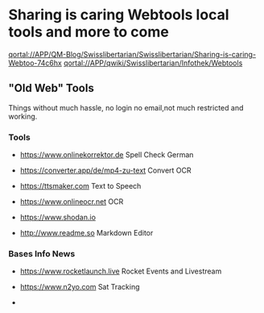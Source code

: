  
# Sharing is caring Webtools local tools and more to come
<qortal://APP/QM-Blog/Swisslibertarian/Swisslibertarian/Sharing-is-caring-Webtoo-74c6hx>
<qortal://APP/qwiki/Swisslibertarian/Infothek/Webtools>

## "Old Web" Tools


Things without much hassle, no login no email,not much restricted and working.


### Tools

- <https://www.onlinekorrektor.de> Spell Check German

- <https://converter.app/de/mp4-zu-text> Convert OCR

- <https://ttsmaker.com> Text to Speech

- <https://www.onlineocr.net> OCR

- <https://www.shodan.io>
 
- <http://www.readme.so> Markdown Editor


### Bases Info News

- <https://www.rocketlaunch.live> Rocket Events and Livestream

- <https://www.n2yo.com> Sat Tracking

-


##
